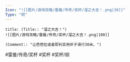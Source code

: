 ```yaml
---
Icon: "![[图片/游戏攻略/雷曼/传奇/奖杯/溜之大吉！.png|30]]"
Type: "铜"
---
```

```ad-common-bronze-trophy
title: (Title:: "溜之大吉！")
![[图片/游戏攻略/雷曼/传奇/奖杯/溜之大吉！.png|100]]

(Comment:: "让芭芭拉或者耶利亚用斧子滑行30米。")
```

#雷曼/传奇/奖杯 #奖杯 #奖杯/铜
